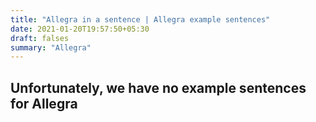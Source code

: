```yaml
---
title: "Allegra in a sentence | Allegra example sentences"
date: 2021-01-20T19:57:50+05:30
draft: falses
summary: "Allegra"
---
```

## Unfortunately, we have no example sentences for Allegra                 
